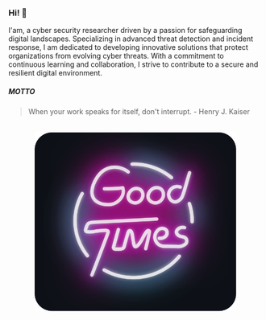 ### Hi! 👋

I'am, a cyber security researcher driven by a passion for safeguarding digital landscapes. Specializing in advanced threat detection and incident response, I am dedicated to developing innovative solutions that protect organizations from evolving cyber threats. With a commitment to continuous learning and collaboration, I strive to contribute to a secure and resilient digital environment.

##### MOTTO

> When your work speaks for itself, don't interrupt. - Henry J. Kaiser

<div align="center">
	<br>
		<img src="good-times.svg" width="400px">
	<br>
</div>
<!--
**pflashpunk/pflashpunk** is a ✨ _special_ ✨ repository because its `README.md` (this file) appears on your GitHub profile.

Here are some ideas to get you started:

- 🔭 I’m currently working on ...
- 🌱 I’m currently learning ...
- 👯 I’m looking to collaborate on ...
- 🤔 I’m looking for help with ...
- 💬 Ask me about ...
- 📫 How to reach me: ...
- 😄 Pronouns: ...
- ⚡ Fun fact: ...
-->
